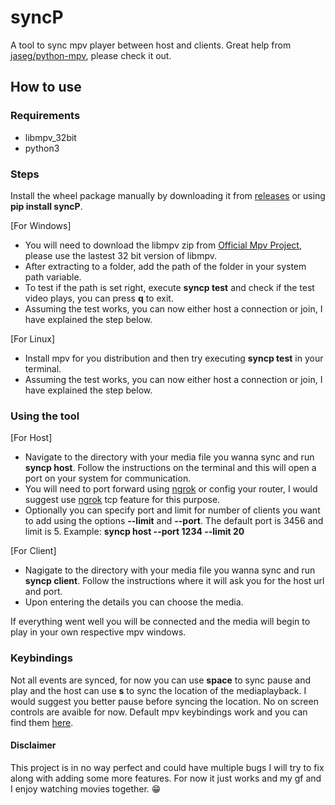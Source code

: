 # syncP

A tool to sync mpv player between host and clients. Great help from [jaseg/python-mpv](https://github.com/jaseg/python-mpv), please check it out.

## How to use

### Requirements
- libmpv_32bit
- python3

### Steps

Install the wheel package manually by downloading it from [releases](https://github.com/lawRathod/syncP/releases/download/v0.1-alpha/syncP_lawRathod-0.0.1-py3-none-any.whl) or using **pip install syncP**.

[For Windows]
- You will need to download the libmpv zip from [Official Mpv Project](https://sourceforge.net/projects/mpv-player-windows/files/libmpv/), please use the lastest 32 bit version of libmpv.
- After extracting to a folder, add the path of the folder in your system path variable.
- To test if the path is set right, execute **syncp test** and check if the test video plays, you can press **q** to exit.
- Assuming the test works, you can now either host a connection or join, I have explained the step below.

[For Linux]
- Install mpv for you distribution and then try executing **syncp test** in your terminal.
- Assuming the test works, you can now either host a connection or join, I have explained the step below.

### Using the tool
[For Host]
- Navigate to the directory with your media file you wanna sync and run **syncp host**. Follow the instructions on the terminal and this will open a port on your system for communication.
- You will need to port forward using [ngrok](https://ngrok.com/) or config your router, I would suggest use [ngrok](https://ngrok.com/) tcp feature for this purpose.
- Optionally you can specify port and limit for number of clients you want to add using the options **--limit** and **--port**. The default port is 3456 and limit is 5. Example: **syncp host --port 1234 --limit 20**

[For Client]
- Nagigate to the directory with your media file you wanna sync and run **syncp client**. Follow the instructions where it will ask you for the host url and port.
- Upon entering the details you can choose the media.

If everything went well you will be connected and the media will begin to play in your own respective mpv windows. 

### Keybindings
Not all events are synced, for now you can use **space** to sync pause and play and the host can use **s** to sync the location of the mediaplayback. I would suggest you better pause before syncing the location. No on screen controls are avaible for now. Default mpv keybindings work and you can find them [here](https://defkey.com/mpv-media-player-shortcuts). 

#### Disclaimer
This project is in no way perfect and could have multiple bugs I will try to fix along with adding some more features. For now it just works and my gf and I enjoy watching movies together. 😁

